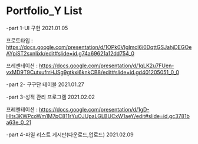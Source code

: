 # Portfolio_Y List

-part 1-UI 구현 2021.01.05

프로토타입 : https://docs.google.com/presentation/d/1OPk0VIgImcI6i0DqttGSJahjDEGOeAYpiST2sxnIixk/edit#slide=id.g74a69621a12dd754_0

프레젠테이션 : https://docs.google.com/presentation/d/1qLK2u7FUen-vxMD9T9CutxufrrHJSg9gtkxi6knkCB8/edit#slide=id.gd401205051_0_0

-part 2- 구구단 테이블 2021.01.27

-part 3-성적 관리 프로그램 2021.02.02

프레젠테이션 : https://docs.google.com/presentation/d/1gD-HIts3KWPcoWm1M7pC811rYuOJUpaLGLBUCxW1aeY/edit#slide=id.gc3781ba63e_0_21

-part 4-파일 리스트 게시판(다운로드,업로드) 2021.02.09
